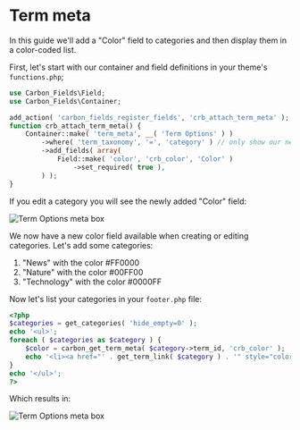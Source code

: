 # Term meta

In this guide we'll add a "Color" field to categories and then display them in a color-coded list.

First, let's start with our container and field definitions in your theme's `functions.php`;

```php
use Carbon_Fields\Field;
use Carbon_Fields\Container;

add_action( 'carbon_fields_register_fields', 'crb_attach_term_meta' );
function crb_attach_term_meta() {
    Container::make( 'term_meta', __( 'Term Options' ) )
        ->where( 'term_taxonomy', '=', 'category' ) // only show our new field for categories
        ->add_fields( array(
            Field::make( 'color', 'crb_color', 'Color' )
                ->set_required( true ),
        ) );
}
```

If you edit a category you will see the newly added "Color" field:

![Term Options meta box](https://raw.githubusercontent.com/htmlburger/carbon-fields-docs/master/assets/term-meta-1.png)

We now have a new color field available when creating or editing categories.
Let's add some categories:
1. "News" with the color #FF0000
1. "Nature" with the color #00FF00
1. "Technology" with the color #0000FF

Now let's list your categories in your `footer.php` file:

```php
<?php
$categories = get_categories( 'hide_empty=0' );
echo '<ul>';
foreach ( $categories as $category ) {
    $color = carbon_get_term_meta( $category->term_id, 'crb_color' );
    echo '<li><a href="' . get_term_link( $category ) . '" style="color: ' . $color . ';">' . $category->name . '</a></li>';
}
echo '</ul>';
?>
```

Which results in:

![Term Options meta box](https://raw.githubusercontent.com/htmlburger/carbon-fields-docs/master/assets/term-meta-2.png)

